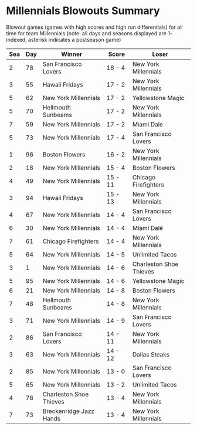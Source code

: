 # Millennials Blowouts Summary



Blowout games (games with high scores and high run differentials) for all time for team Millennials (note: all days and seasons displayed are 1-indexed, asterisk indicates a postseason game)


| Sea | Day | Winner | Score | Loser | 
| ------ |------ |------ |------ |------ |
| 2 | 78 | San Francisco Lovers | 18 - 4 | New York Millennials | 
| 3 | 55 | Hawaii Fridays | 17 - 2 | New York Millennials | 
| 5 | 62 | New York Millennials | 17 - 2 | Yellowstone Magic | 
| 5 | 70 | Hellmouth Sunbeams | 17 - 2 | New York Millennials | 
| 7 | 59 | New York Millennials | 17 - 2 | Miami Dale | 
| 5 | 73 | New York Millennials | 17 - 4 | San Francisco Lovers | 
| 1 | 96 | Boston Flowers | 16 - 2 | New York Millennials | 
| 2 | 18 | New York Millennials | 15 - 4 | Boston Flowers | 
| 4 | 49 | New York Millennials | 15 - 11 | Chicago Firefighters | 
| 3 | 94 | Hawaii Fridays | 15 - 13 | New York Millennials | 
| 4 | 67 | New York Millennials | 14 - 4 | San Francisco Lovers | 
| 6 | 30 | New York Millennials | 14 - 4 | Miami Dalé | 
| 7 | 61 | Chicago Firefighters | 14 - 4 | New York Millennials | 
| 5 | 64 | New York Millennials | 14 - 5 | Unlimited Tacos | 
| 3 | 1 | New York Millennials | 14 - 6 | Charleston Shoe Thieves | 
| 5 | 95 | New York Millennials | 14 - 6 | Yellowstone Magic | 
| 6 | 21 | New York Millennials | 14 - 8 | Boston Flowers | 
| 7 | 48 | Hellmouth Sunbeams | 14 - 8 | New York Millennials | 
| 3 | 71 | New York Millennials | 14 - 9 | San Francisco Lovers | 
| 2 | 86 | San Francisco Lovers | 14 - 11 | New York Millennials | 
| 3 | 63 | New York Millennials | 14 - 12 | Dallas Steaks | 
| 2 | 85 | New York Millennials | 13 - 0 | San Francisco Lovers | 
| 5 | 65 | New York Millennials | 13 - 2 | Unlimited Tacos | 
| 4 | 78 | Charleston Shoe Thieves | 13 - 4 | New York Millennials | 
| 7 | 73 | Breckenridge Jazz Hands | 13 - 4 | New York Millennials | 


